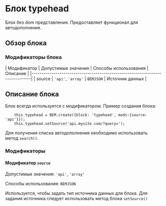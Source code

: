 # Блок typehead

Блок без dom представления. Предоставляет функционал для автодополнения.

## Обзор блока

### Модификаторы блока

| Модификатор | Допустимые значения | Способы использования | Описание         |
|------------------------------------------------------------------------------|
| source      | `'api'`, `'array'`  | `BEMJSON`             | Источник данных  |


## Описание блока

Блок всегда используется с модификатором. Пример создания блока:

````
    this.typehead = BEM.create({block: 'typehead', mods:{source: 'api'}});
    this.typehead.setSource('api.mysite.com/?query=');
````

Для получения списка автодополнения необходимо использовать метод `search()`.

### Модификаторы

#### Модификатор `source`

 Допустимые значения: `'api'`, `'array'`

 Cпособы использования: `BEMJSON`

 Используется, чтобы задать тип источника данных для блока. Для задания
 источника следует использовать метод блока `setSource()`

